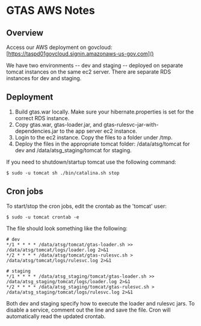 # GTAS AWS Notes

## Overview

Access our AWS deployment on govcloud: [https://taspd01govcloud.signin.amazonaws-us-gov.com]()

We have two environments -- dev and staging -- deployed on separate tomcat instances on the same ec2 server.  There are separate RDS instances for dev and staging.

## Deployment

1. Build gtas.war locally.  Make sure your hibernate.properties is set for the correct RDS instance.
2. Copy gtas.war, gtas-loader.jar, and gtas-rulesvc-jar-with-dependencies.jar to the app server ec2 instance.
3. Login to the ec2 instance.  Copy the files to a folder under /tmp.
4. Deploy the files in the appropriate tomcat folder: /data/atsg/tomcat for dev and /data/atsg_staging/tomcat for staging.

If you need to shutdown/startup tomcat use the following command:
```
$ sudo -u tomcat sh ./bin/catalina.sh stop
```

## Cron jobs

To start/stop the cron jobs, edit the crontab as the 'tomcat' user:

```
$ sudo -u tomcat crontab -e
```

The file should look something like the following:

```
# dev
*/1 * * * * /data/atsg/tomcat/gtas-loader.sh >> /data/atsg/tomcat/logs/loader.log 2>&1
*/2 * * * * /data/atsg/tomcat/gtas-rulesvc.sh > /data/atsg/tomcat/logs/rulesvc.log 2>&1

# staging
*/1 * * * * /data/atsg_staging/tomcat/gtas-loader.sh >> /data/atsg_staging/tomcat/logs/loader.log 2>&1
*/2 * * * * /data/atsg_staging/tomcat/gtas-rulesvc.sh > /data/atsg_staging/tomcat/logs/rulesvc.log 2>&1
```

Both dev and staging specify how to execute the loader and rulesvc jars.  To disable a service, comment out the line and save the file.  Cron will automatically read the updated crontab.
